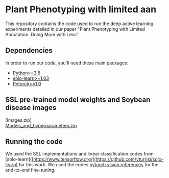 # Plant Phenotyping with limited aan
This repository contains the code used to run the deep active learning experiments detailed in our paper "Plant Phenotyping with Limited Annotation: Doing More with Less"
## Dependencies
In order to run our code, you'll need these main packages:

- [Python>=3.5](https://www.python.org/)
- [solo-learn>=1.03](https://github.com/vturrisi/solo-learn)
- [Pytorch>=1.9](https://pytorch.org/)

## SSL pre-trained model weights and Soybean disease images 
[Images.zip]  
[Models_and_hyperparameters.zip](https://iastate.box.com/s/hxf20a31ucnr4drsum1f3qoe2p7g6ecr)

## Running the code
We used the SSL implementations and linear classification codes from [solo-learn]([https://www.tensorflow.org/](https://github.com/vturrisi/solo-learn) for this work. 
We used the codes [pytorch vision references](https://github.com/pytorch/vision/tree/main/references/classification) for the end-to-end fine-tuning.
```
